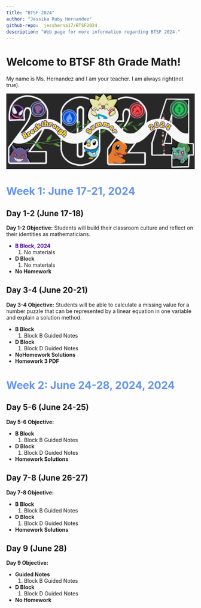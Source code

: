 ```yaml
---
title: "BTSF-2024"
author: "Jessika Ruby Hernandez"
github-repo:  jessherna17/BTSF2024
description: "Web page for more information regarding BTSF 2024."
---
```


# Welcome to BTSF 8th Grade Math! 

My name is Ms. Hernandez and I am your teacher. 
I am always right(not true). 

<img src="images/pokemon-flyer.jpeg" alt="Program Theme" width="600" />

# <span style="color: #6495ED;"> Week 1: June 17-21, 2024</span>
## Day 1-2 (June 17-18)
**Day 1-2 Objective:** Students will build their classroom culture and reflect on their identities as mathematicians.
* **<span style="color: #4c00b0;"> B Block, 2024</span>**
  1. No materials
* **D Block**
  1. No materials
* **No Homework**

## Day 3-4 (June 20-21)
**Day 3-4 Objective:** Students will be able to calculate a missing value for a number puzzle that can be represented by a linear equation in one variable and explain a solution method. 
* **B Block**
  1. Block B Guided Notes
* **D Block**
  1. Block D Guided Notes
* **NoHomework Solutions**
* **Homework 3 PDF**

# <span style="color: #6495ED;"> Week 2: June 24-28, 2024, 2024</span>
## Day 5-6 (June 24-25)
**Day 5-6 Objective:** 
* **B Block**
  1. Block B Guided Notes
* **D Block**
  1. Block D Guided Notes
* **Homework Solutions**

## Day 7-8 (June 26-27)
**Day 7-8 Objective:** 
* **B Block**
  1. Block B Guided Notes
* **D Block**
  1. Block D Guided Notes
* **Homework Solutions**

## Day 9 (June 28)
**Day 9 Objective:** 
* **Guided Notes**
  1. Block B Guided Notes
* **D Block**
  1. Block D Guided Notes
* **No Homework**
